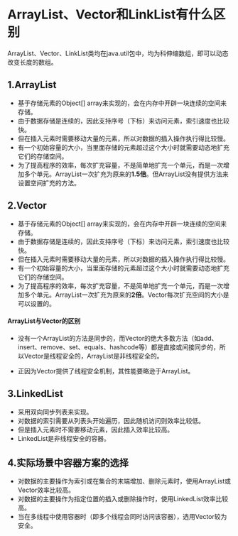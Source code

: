 # ArrayList、Vector和LinkList有什么区别

ArrayList、Vector、LinkList类均在java.util包中，均为科伸缩数组，即可以动态改变长度的数组。

## 1.ArrayList
* 基于存储元素的Object[] array来实现的，会在内存中开辟一块连续的空间来存储。
* 由于数据存储是连续的，因此支持序号（下标）来访问元素，索引速度也比较快。
* 但在插入元素时需要移动大量的元素，所以对数据的插入操作执行得比较慢。
* 有一个初始容量的大小，当里面存储的元素超过这个大小时就需要动态地扩充它们的存储空间。
* 为了提高程序的效率，每次扩充容量，不是简单地扩充一个单元，而是一次增加多个单元。ArrayList一次扩充为原来的**1.5倍**。但ArrayList没有提供方法来设置空间扩充的方法。

## 2.Vector
* 基于存储元素的Object[] array来实现的，会在内存中开辟一块连续的空间来存储。
* 由于数据存储是连续的，因此支持序号（下标）来访问元素，索引速度也比较快。
* 但在插入元素时需要移动大量的元素，所以对数据的插入操作执行得比较慢。
* 有一个初始容量的大小，当里面存储的元素超过这个大小时就需要动态地扩充它们的存储空间。
* 为了提高程序的效率，每次扩充容量，不是简单地扩充一个单元，而是一次增加多个单元。ArrayList一次扩充为原来的**2倍**。Vector每次扩充空间的大小是可以设置的。

#### ArrayList与Vector的区别
* 没有一个ArrayList的方法是同步的，而Vector的绝大多数方法（如add、insert、remove、set、equals、hashcode等）都是直接或间接同步的，所以Vector是线程安全的，ArrayList是非线程安全的。

* 正因为Vector提供了线程安全机制，其性能要略逊于ArrayList。

## 3.LinkedList
* 采用双向同步列表来实现。
* 对数据的索引需要从列表头开始遍历，因此随机访问则效率比较低。
* 但是插入元素时不需要移动元素，因此插入效率比较高。
* LinkedList是非线程安全的容器。

## 4.实际场景中容器方案的选择
* 对数据的主要操作为索引或在集合的末端增加、删除元素时，使用ArrayList或Vector效率比较高。
* 对数据的主要操作为指定位置的插入或删除操作时，使用LinkedList效率比较高。
* 当在多线程中使用容器时（即多个线程会同时访问该容器），选用Vector较为安全。
